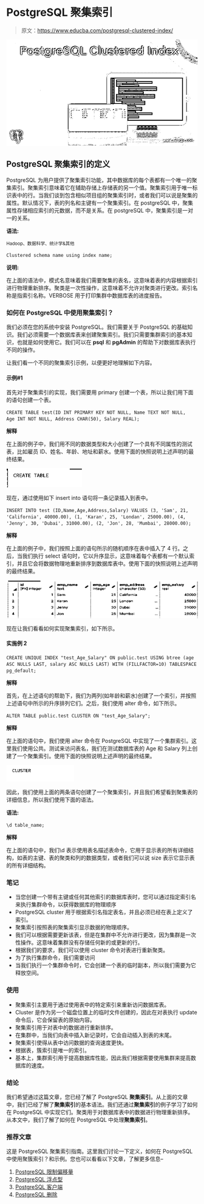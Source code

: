 # PostgreSQL 聚集索引

> 原文：<https://www.educba.com/postgresql-clustered-index/>

![PostgreSQL Clustered Index](img/c9af1d619975d7b3e009c46d2cbcf0f3.png)



## PostgreSQL 聚集索引的定义

PostgreSQL 为用户提供了聚集索引功能，其中数据库的每个表都有一个唯一的聚集索引。聚集索引意味着它在辅助存储上存储表的另一个值。聚集索引用于唯一标识表中的行。当我们谈到包含相似项目组的聚集索引时，或者我们可以说是聚集的属性。默认情况下，表的列名和主键有一个聚集索引。在 postgreSQL 中，聚集属性存储相应索引的元数据，而不是关系。在 postgreSQL 中，聚集索引是一对一的关系。

**语法:**

<small>Hadoop、数据科学、统计学&其他</small>

`Clustered schema name using index name;`

**说明:**

在上面的语法中，模式名意味着我们需要聚集的表名，这意味着表的内容根据索引进行物理重新排序。聚类是一次性操作，这意味着不允许对聚类进行更改。索引名称是指索引名称。VERBOSE 用于打印集群中数据库表的进度报告。

### 如何在 PostgreSQL 中使用聚集索引？

我们必须在您的系统中安装 PostgreSQL。我们需要关于 PostgreSQL 的基础知识。我们必须需要一个数据库表来创建聚集索引。我们只需要集群索引的基本知识，也就是如何使用它。我们可以在 **psql** 和 **pgAdmin** 的帮助下对数据库表执行不同的操作。

让我们看一个不同的聚集索引示例，以便更好地理解如下内容。

#### 示例#1

首先对于聚集索引的实现，我们需要用 primary 创建一个表，所以让我们用下面的语句创建一个表。

`CREATE TABLE test(ID INT PRIMARY KEY NOT NULL, Name TEXT NOT NULL,  Age INT NOT NULL, Address CHAR(50), Salary REAL);`

**解释**

在上面的例子中，我们用不同的数据类型和大小创建了一个具有不同属性的测试表，比如雇员 ID、姓名、年龄、地址和薪水。使用下面的快照说明上述声明的最终结果。

![PostgreSQL Clustered Index 1](img/19e1f7612144ab1c05d7152932a23d14.png)



现在，通过使用如下 insert into 语句将一条记录插入到表中。

`INSERT INTO test (ID,Name,Age,Address,Salary)
VALUES (3, 'Sam', 21, 'California', 40000.00),
(1, 'Karan', 25, 'Londan', 25000.00),
(4, 'Jenny', 30, 'Dubai', 31000.00),
(2, 'Jon', 28, 'Mumbai', 28000.00);`

**解释**

在上面的例子中，我们按照上面的语句所示的随机顺序在表中插入了 4 行。之后，当我们执行 select 语句时，它以升序显示，这意味着每个表都有一个默认索引，并且它会将数据物理地重新排序到数据库表中。使用下面的快照说明上述声明的最终结果。

![PostgreSQL Clustered Index 2](img/8ec18e9520639f4537e569d23f29d8fd.png)



现在让我们看看如何实现聚集索引，如下所示。

#### 实施例 2

`CREATE UNIQUE INDEX "test_Age_Salary"
ON public.test USING btree
(age ASC NULLS LAST, salary ASC NULLS LAST)
WITH (FILLFACTOR=10)
TABLESPACE pg_default;`

**解释**

首先，在上述语句的帮助下，我们为两列(如年龄和薪水)创建了一个索引，并按照上述语句中所示的升序排列它们。之后，我们使用 alter 命令，如下所示。

`ALTER TABLE public.test
CLUSTER ON "test_Age_Salary";`

**解释**

在上面的语句中，我们使用 alter 命令在 PostgreSQL 中实现了一个集群索引。这里我们使用公共。测试来访问表名，我们在测试数据库表的 Age 和 Salary 列上创建了一个聚集索引。使用下面的快照说明上述声明的最终结果。

![PostgreSQL Clustered Index 3](img/c56bf115886c95b927ebb2bbee5dec97.png)



因此，我们使用上面的两条语句创建了一个聚集索引，并且我们希望看到聚集表的详细信息，所以我们使用下面的语法。

**语法:**

`\d table_name;`

**解释**

在上面的语句中，我们\d 表示使用表名描述表命令，它用于显示表的所有详细结构，如表的主键、表的聚类和列的数据类型，或者我们可以说 size 表示它显示表的所有详细结构。

### 笔记

*   当您创建一个带有主键或任何其他索引的数据库表时，您可以通过指定索引名来执行集群命令，以获得数据库的物理顺序
*   PostgreSQL cluster 用于根据索引名指定表名，并且必须已经在表上定义了索引。
*   聚集索引按照表的聚集索引显示数据的物理顺序。
*   我们可以根据需要更新该表，但是在集群中不允许进行更改，因为集群是一次性操作。这意味着集群没有存储任何新的或更新的行。
*   根据我们的要求，我们可以使用 cluster 命令对表进行重新聚类。
*   为了执行集群命令，我们需要访问
*   当我们执行一个集群命令时，它会创建一个表的临时副本，所以我们需要为它释放空间。

### 使用

*   聚集索引主要用于通过使用表中的特定索引来重新访问数据库表。
*   Cluster 是作为另一个磁盘位置上的临时文件创建的，因此在对表执行 update 命令后，它会保留表的原始内容。
*   聚集索引用于对表中的数据进行重新排序。
*   在集群中，当我们向表中插入新记录时，它会自动插入到表的末尾。
*   聚集索引使得从表中访问数据的查询速度更快。
*   根据表，簇索引是唯一的索引。
*   基本上，集群索引用于提高数据库性能，因此我们根据需要使用集群来提高数据库的速度。

### 结论

我们希望通过这篇文章，您已经了解了 PostgreSQL **聚集索引**。从上面的文章中，我们已经了解了**聚集索引**的基本语法。我们还通过**聚集索引**的例子学习了如何在 PostgreSQL 中实现它们。聚类用于对数据库表中的数据进行物理重新排序。从本文中，我们了解了如何在 PostgreSQL 中处理**聚集索引**。

### 推荐文章

这是 PostgreSQL 聚集索引指南。这里我们讨论一下定义，如何在 PostgreSQL 中使用聚簇索引？和示例。您也可以看看以下文章，了解更多信息–

1.  [PostgreSQL 限制偏移量](https://www.educba.com/postgresql-limit-offset/)
2.  [PostgreSQL 浮点型](https://www.educba.com/postgresql-float/)
3.  [PostgreSQL 客户端](https://www.educba.com/postgresql-client/)
4.  [PostgreSQL 删除](https://www.educba.com/postgresql-delete/)